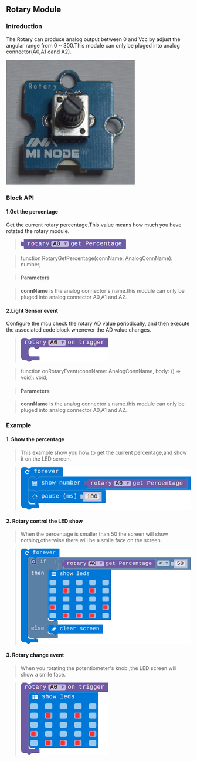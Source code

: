 ## Rotary Module

### Introduction

The Rotary can produce analog output between 0 and Vcc by adjust the angular range from 0 ~ 300.This module can only be pluged into analog connector(A0,A1 oand A2).

![module_pic](./image/modules/rotary.png)

### Block API

#### 1.Get the percentage

Get the current rotary percentage.This value means how much you have rotated the rotary module.

> ![pic1](./image/rotary/get-percentage.png)

> function RotaryGetPercentage(connName: AnalogConnName): number;

> #### Parameters

> **connName** is the analog connector's name.this module can only be pluged into analog connector A0,A1 and A2.

#### 2.Light Sensor event

Configure the mcu check the rotary AD value periodically, and then execute the associated code block whenever the AD value changes.

> ![pic2](./image/rotary/rotary-event.png)

> function onRotaryEvent(connName: AnalogConnName, body: () => void): void;

> #### Parameters

> **connName** is the analog connector's name.this module can only be pluged into analog connector A0,A1 and A2.

### Example

#### 1. Show the percentage

> This example show you how to get the current percentage,and show it on the LED screen.

> ![pic1](./image/rotary/rotary-show-percentage.png)

#### 2. Rotary control the LED show

> When the percentage is smaller than 50 the screen will show nothing,otherwise there will be a smile face on the screen.

> ![pic1](./image/rotary/get-per-new.png)

#### 3. Rotary change event

> When you rotating the potentiometer's knob ,the LED screen will show a smile face.

> ![pic1](./image/rotary/rotary-event-show.png)
